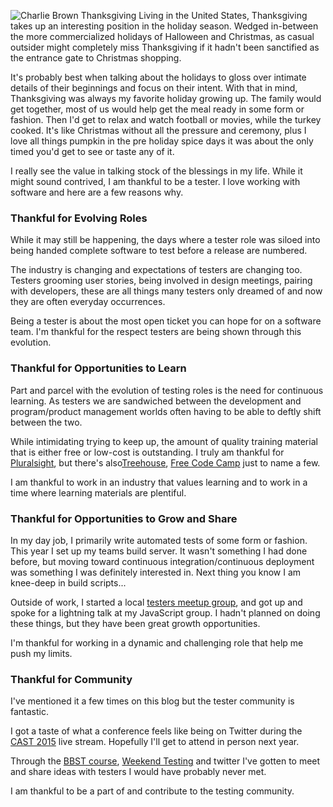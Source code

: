 ![Charlie Brown Thanksgiving](http://www.brendanconnolly.net/wp-content/uploads/2015/11/Charlie-Brown-Thanksgiving.jpg)
Living in the United States, Thanksgiving takes up an interesting position in the holiday season. Wedged in-between the more commercialized holidays of Halloween and Christmas, as casual outsider might completely miss Thanksgiving if it hadn't been sanctified as the entrance gate to Christmas shopping.

It's probably best when talking about the holidays to gloss over intimate details of their beginnings and focus on their intent.  With that in mind, Thanksgiving was always my favorite holiday growing up. The family would get together, most of us would help get the meal ready in some form or fashion. Then I'd get to relax and watch football or movies, while the turkey cooked. It's like Christmas without all the pressure and ceremony, plus I love all things pumpkin in the pre holiday spice days it was about the only timed you'd get to see or taste any of it. 

I really see the value in talking stock of the blessings in my life. While it might sound contrived, I am thankful to be a tester. I love working with software and here are a few reasons why.

### Thankful for Evolving Roles
While it may still be happening, the days where a tester role was siloed into being handed complete software to test before a release are numbered. 

The industry is changing and expectations of testers are changing too. Testers grooming user stories, being involved in design meetings, pairing with developers, these are all things many testers only dreamed of and now they are often everyday occurrences. 

Being a tester is about the most open ticket you can hope for on a software team. I'm thankful for the respect testers are being shown through this evolution.

### Thankful for Opportunities to Learn
Part and parcel with the evolution of testing roles is the need for continuous learning. As testers we are sandwiched between the development and program/product management worlds often having to be able to deftly shift between the two.

While intimidating trying to keep up, the amount of quality training material that is either free or low-cost is outstanding. I truly am thankful for [Pluralsight](http://www.pluralsight.com), but there's also[Treehouse](https://teamtreehouse.com/), [Free Code Camp](http://www.freecodecamp.com/) just to name a few. 

I am thankful to work in an industry that values learning and to work in a time where learning materials are plentiful.

### Thankful for Opportunities to Grow and Share
In my day job, I primarily write automated tests of some form or fashion. This year I set up my teams build server. It wasn't something I had done before, but moving toward continuous integration/continuous deployment was something I was definitely interested in. Next thing you know I am knee-deep in build scripts...

Outside of work, I started a local [testers meetup group](http://wp.me/p6vwxg-21), and got up and spoke for a lightning talk at my JavaScript group. I hadn't planned on doing these things, but they have been great growth opportunities. 

I'm thankful for working in a dynamic and challenging role that help me push my limits.

### Thankful for Community
I've mentioned it a few times on this blog but the tester community is fantastic. 

I got a taste of what a conference feels like being on Twitter during the [CAST 2015](https://www.youtube.com/user/TheAstVideos) live stream. Hopefully I'll get to attend in person next year. 

Through the [BBST course](http://wp.me/p6vwxg-15), [Weekend Testing](http://wp.me/p6vwxg-1D) and twitter I've gotten to meet and share ideas with testers I would have probably never met. 

I am thankful to be a part of and contribute to the testing community.
